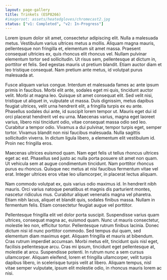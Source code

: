 ```yaml
---
layout: page-gallery
title: Trinkets (ESP8266)
#imageroot: assets/heatedgloves/chromecast2.jpg
status: ["v1: Completed", "v2: In-Progress"]
---
```


Lorem ipsum dolor sit amet, consectetur adipiscing elit. Nulla a malesuada metus. Vestibulum varius ultrices metus a mollis. Aliquam magna mauris, pellentesque non fringilla et, elementum sit amet massa. Praesent consequat ultricies ex, quis rhoncus elit rhoncus vel. Nullam pulvinar elementum tortor sed sollicitudin. Ut risus sem, pellentesque at dictum in, porttitor et felis. Sed egestas mauris ut pretium blandit. Etiam auctor diam et leo tristique consequat. Nam pretium ante metus, id volutpat purus malesuada at.<!-- more -->

Fusce aliquam varius congue. Interdum et malesuada fames ac ante ipsum primis in faucibus. Morbi elit ante, sodales eget mi quis, tincidunt auctor velit. Morbi at magna leo. Quisque sit amet consequat elit. Sed velit nisi, tristique ut aliquet in, vulputate ut massa. Duis dignissim, metus dapibus feugiat ultrices, velit urna hendrerit elit, a fringilla turpis ex eu ante. Phasellus sodales dui ante, id suscipit lorem tempor ut. Mauris eget dui id orci placerat hendrerit vel eu urna. Maecenas varius, magna eget laoreet varius, libero nisi tincidunt odio, vitae consequat massa odio sed leo. Curabitur a tempor odio. Vivamus a dui pulvinar, tempor turpis eget, semper tortor. Vivamus blandit non nisi faucibus malesuada. Nulla sagittis sollicitudin viverra. In dictum ligula libero, a elementum elit vestibulum id. Proin nec fringilla eros.

Maecenas ultrices euismod quam. Nam eget felis ut tellus rhoncus ultrices eget ac est. Phasellus sed justo ac nulla porta posuere sit amet non quam. Ut vehicula sem at augue condimentum tincidunt. Nam porttitor rhoncus purus eu rhoncus. Quisque nec metus at nisi faucibus fermentum vitae vel erat. Integer ultrices eros vitae leo ullamcorper, in placerat lectus aliquam.

Nam commodo volutpat ex, quis varius odio maximus id. In hendrerit nibh mauris. Orci varius natoque penatibus et magnis dis parturient montes, nascetur ridiculus mus. Curabitur aliquet venenatis magna vel pharetra. Etiam nibh lacus, aliquet et blandit quis, sodales finibus massa. Nullam in fermentum felis. Etiam consectetur feugiat augue vel porttitor.

Pellentesque fringilla elit vel dolor porta suscipit. Suspendisse varius quam ultrices, consequat magna ac, euismod quam. Nunc ut mauris consectetur, molestie leo non, efficitur tortor. Pellentesque rutrum finibus lacinia. Donec dictum nisi id nunc porttitor commodo. Sed tempus dui quam, sed elementum diam maximus eget. Aliquam fringilla et mauris at bibendum. Cras rutrum imperdiet accumsan. Morbi metus elit, tincidunt quis nisl eget, facilisis pellentesque arcu. Cras mi ipsum, tincidunt eget pellentesque at, molestie at arcu. Suspendisse potenti. In rutrum nunc a sem cursus ullamcorper. Aliquam eleifend, lorem et fringilla ullamcorper, velit turpis dapibus libero, in scelerisque turpis velit at libero. Aliquam tempus, nisl vitae semper vulputate, ipsum elit molestie odio, in rhoncus mauris lorem ac nisi.